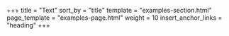 +++
title = "Text"
sort_by = "title"
template = "examples-section.html"
page_template = "examples-page.html"
weight = 10
insert_anchor_links = "heading"
+++
